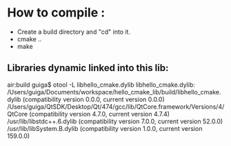 # How to compile :

* Create a build directory and "cd" into it.
* cmake ..
* make

## Libraries dynamic linked into this lib:

air:build guiga$ otool -L libhello_cmake.dylib 
libhello_cmake.dylib:
	/Users/guiga/Documents/workspace/hello_cmake_lib/build/libhello_cmake.dylib (compatibility version 0.0.0, current version 0.0.0)
	/Users/guiga/QtSDK/Desktop/Qt/474/gcc/lib/QtCore.framework/Versions/4/QtCore (compatibility version 4.7.0, current version 4.7.4)
	/usr/lib/libstdc++.6.dylib (compatibility version 7.0.0, current version 52.0.0)
	/usr/lib/libSystem.B.dylib (compatibility version 1.0.0, current version 159.0.0)


